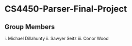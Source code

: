 # CS4450-Parser-Final-Project

## Group Members
i. Michael Dillahunty
ii. Sawyer Seitz
iii. Conor Wood

